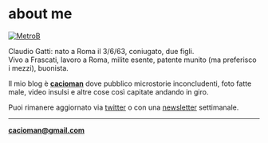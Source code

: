 # about me  

[![](https://live.staticflickr.com/65535/49136813752_344a9c5d05_o.png "MetroB")](/index.md)  
  
  
Claudio Gatti: nato a Roma il 3/6/63, coniugato, due figli.  
Vivo a Frascati, lavoro a Roma, milite esente, patente munito (ma preferisco i mezzi), buonista.  

Il mio blog è [**cacioman**](/index.md)  dove pubblico microstorie inconcludenti, foto fatte male, video insulsi e altre cose così capitate andando in giro.  
  
Puoi rimanere aggiornato via [twitter](https://twitter.com/cacioman) o con una [newsletter](https://tinyletter.com/cacioman) settimanale.  

>      

	
---    
[**cacioman@gmail.com**](mailto::cacioman@gmail.com)  
   